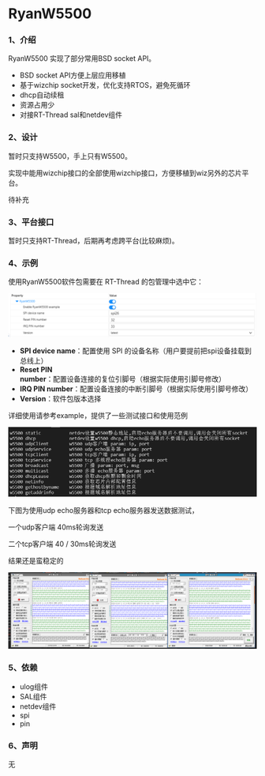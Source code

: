 # RyanW5500

### 1、介绍

RyanW5500 实现了部分常用BSD socket API。

- BSD socket API方便上层应用移植
- 基于wizchip socket开发，优化支持RTOS，避免死循环
- dhcp自动续租
- 资源占用少
- 对接RT-Thread sal和netdev组件

### 2、设计

暂时只支持W5500，手上只有W5500。

实现中能用wizchip接口的全部使用wizchip接口，方便移植到wiz另外的芯片平台。

待补充

### 3、平台接口

暂时只支持RT-Thread，后期再考虑跨平台(比较麻烦)。

### 4、示例

使用RyanW5500软件包需要在 RT-Thread 的包管理中选中它：

![image-20221228130036255](docs/assert/README.assert/image-20221228130036255.png)

- **SPI device name**：配置使用 SPI 的设备名称（用户要提前把spi设备挂载到总线上）
- **Reset PIN number**：配置设备连接的复位引脚号（根据实际使用引脚号修改）
- **IRQ PIN number**：配置设备连接的中断引脚号（根据实际使用引脚号修改）
- **Version**：软件包版本选择

详细使用请参考example，提供了一些测试接口和使用范例

![image-20221228125154417](docs/assert/README.assert/image-20221228125154417.png)

下图为使用udp echo服务器和tcp echo服务器发送数据测试，

一个udp客户端 40ms轮询发送

二个tcp客户端 40 / 30ms轮询发送

结果还是蛮稳定的

![7acf3c006ac8787302f5a72f5a6c1b6](docs/assert/README.assert/7acf3c006ac8787302f5a72f5a6c1b6.png)

### 5、依赖

- ulog组件
- SAL组件
- netdev组件
- spi
- pin

### 6、声明

无

